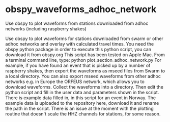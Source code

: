 # obspy_waveforms_adhoc_network
Use obspy to plot waveforms from stations downloaded from adhoc networks (including raspberry shakes)

Use obspy to plot waveforms for stations downloaded from swarm or other adhoc networks and overlay 
with calculated travel times.
You need the obspy python package in order to execute this python script, you can download it from 
obspy.org
This script has been tested on Apple Mac.
From a terminal command line, type:
python plot_section_adhoc_network.py
For example, if you have found an event that is picked up by a number of raspberry shakes, then 
export the waveforms as mseed files from Swarm to a local directory. You can also export mseed 
waveforms from other adhoc networks e.g. in Europe the ORFEUS network, which allows you to download 
waveforms. Collect the waveforms into a directory. 
Then edit the python script and fill in the user data and parameters shown in the script. There is 
example data filled in, in this script for an event in Norway. The example data is uploaded to the 
repository here, download it and rename the path in the script.
There is an issue at the moment with the plotting routine that doesn't scale the HHZ channels for 
stations, for some reason.
